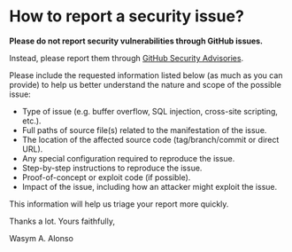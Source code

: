 # How to report a security issue?

**Please do not report security vulnerabilities through GitHub issues.**

Instead, please report them through [GitHub Security Advisories](https://github.com/iWas-Coder/trm/security/advisories).

Please include the requested information listed below (as much as you can provide) to help us better understand the nature and scope of the possible issue:

- Type of issue (e.g. buffer overflow, SQL injection, cross-site scripting, etc.).
- Full paths of source file(s) related to the manifestation of the issue.
- The location of the affected source code (tag/branch/commit or direct URL).
- Any special configuration required to reproduce the issue.
- Step-by-step instructions to reproduce the issue.
- Proof-of-concept or exploit code (if possible).
- Impact of the issue, including how an attacker might exploit the issue.

This information will help us triage your report more quickly.

Thanks a lot. Yours faithfully,

Wasym A. Alonso
